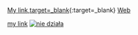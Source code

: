 [My link,target=_blank](https://tomaszkorczyk.github.io/portfolio){:target=_blank}
[Web][1]

[1]:https://tomaszkorczyk.github.io/portfolio "target=_blank"
<a href="https://tomaszkorczyk.github.io/portfolio" target="_blank" >my link</a>
<a href="https://tomaszkorczyk.github.io/portfolio" target="_blank" >
    <img src="https://tomaszkorczyk.github.io/portfolio" alt="nie działa">
</a>

